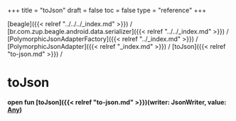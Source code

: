 +++
title = "toJson"
draft = false
toc = false
type = "reference"
+++

[beagle]({{< relref "../../../_index.md" >}}) / [br.com.zup.beagle.android.data.serializer]({{< relref "../../_index.md" >}}) / [PolymorphicJsonAdapterFactory]({{< relref "../_index.md" >}}) / [PolymorphicJsonAdapter]({{< relref "_index.md" >}}) / [toJson]({{< relref "to-json.md" >}}) / 



# toJson  
  
<b><b>open fun [toJson]({{< relref "to-json.md" >}})(writer: JsonWriter, value: [Any](https://kotlinlang.org/api/latest/jvm/stdlib/kotlin/-any/index.html))</b></b>  



